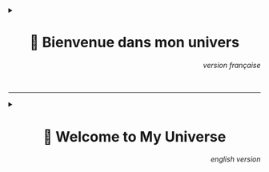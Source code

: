 <details>
<summary>
<h1 align="center"> 👾 Bienvenue dans mon univers </h1>
<h6 align="right"> version française </h6>
</summary>

Je suis Camille-Astrid RODRIGUES, étudiante en master de bioinformatique passionnée par l’analyse de données, les modèles prédictifs… et les références geek ! Venez explorer mes dépôts pour une aventure entre bio-informatique, écologie, génétique et jeux vidéo, le tout avec un soupçon de culture pop.


## 🚀 Projets phares

* **Datamining_Ecological_impacts_of_pet_cats**  
🧠 Prédiction de l’impact écologique des chats domestiques en Australie (chasse de proies, effets bioécologiques). Basé sur des modèles d’apprentissage profond en Python — data science et écologie réunies pour sauver les oiseaux !

* **Annotation_du_genome_de_Lactococcus_lactis**  
🧬 Annotation du génome de *L. lactis* avec GeneMark, ORFfinder… Un projet académique en bioinformatique génomique, version pro et biologique.

* **Algorithmes_de_Graphes_et_Annotation_Fonctionnelle‑Etude_Proteomique_Rattus_norvegicus**  
🔗 Analyse de graphes et exploration de l’ontologie des protéines chez le rat (*Rattus norvegicus*) en Python — machines et biologie en fusion !

* **Motus‑Master**  
🕹️ Jeu Java inspiré du fameux jeu télévisé *Motus*. Défie l’IA ou autre humain pour maîtriser les mots… et ta stratégie linguistique !

* **fr.univ‑tlse3_ADM_project**  
🌱 Étude statistique de l’impact de l’urbanisation sur les oiseaux endémiques de Guadeloupe avec des méthodes multivariées en R. Écologie, stats et code réunis !

>ℹ️ INFO
>Retrouver l'ensemble des projets ci-dessous :
>* [fr.univ-tlse3.Datamining_Ecological_impacts_of_pet_cats](https://github.com/CamilleAstrid/fr.univ-tlse3.Datamining_Ecological_impacts_of_pet_cats)
>* [Annotation_du_genome_de_Lactococcus_lactis](https://github.com/CamilleAstrid/Annotation_du_genome_de_Lactococcus_lactis)
>* [Algorithmes_de_Graphes_et_Annotation_Fonctionnelle-Etude_Proteomique_Rattus_norvegicus](https://github.com/CamilleAstrid/Algorithmes_de_Graphes_et_Annotation_Fonctionnelle-Etude_Proteomique_Rattus_norvegicus)
>* [fr.univ-tlse3.Motus-Master](https://github.com/CamilleAstrid/fr.univ-tlse3.Motus-Master)
>* [fr.univ-tlse3_ADM_project](https://github.com/CamilleAstrid/fr.univ-tlse3_ADM_project)


## 🎛️ Tech & outils utilisés

| Langage / outil        | Usage principal                                 |
|------------------------|-------------------------------------------------|
| Python, R              | Analyse de données, apprentissage automatique   |
| Java                   | Création d'interface                            |
| GeneMark, ORFfinder    | Annotation génomique                            |
| Analyse de graphes     | Ontologie GO, analyse de réseaux biologiques    |
| ImageJ (macros)        | Prétraitements et analyses d'images biologiques |
| NCBI, Uniprot, PDB, ...| Utilisation de divers bases de données          |


## 🌌 Pourquoi ce profil ?

Je crois qu’on peut coder sérieusement sans se prendre trop au sérieux pour autant. Entre scripts pour décrypter le comportement animal et jeux de mots version geek, chacun de mes dépôts est une aventure.


## 💬 Discutons

Curieux·se d’un projet ? Besoin d’un coup de main en bioinfo ? Ou envie de débattre du meilleur sabre laser ?  
Contacte-moi via GitHub discussions ou LinkedIn (profil visible sur la page d’accueil).  


## 🧩 Recrutement — Missions, stages, collaborations

### 🎯 **Je suis actuellement ouverte à** :
- des stages en bioinformatique,
- des projets collaboratifs mêlant biologie, IA, ou visualisation scientifique,
- des initiatives originales où la science rencontre la créativité.

### 📍 Basée à Toulouse, disponible en remote ou hybride.

### 📚 Formations :
* **Master mention Bioinformatique**, parcours Bioinformatique & Biologie des Systèmes, option Modélisation Moléculaire  
    – Université de Toulouse
* **Licence mention Biochimie, Biologie Moléculaire et Microbiologie**, parcours BIOMIP (Mathématiques, Informatique et Physique appliqués à la Biologie), option Statégie d'Etudes Structures/Fonctions des Biomolécules  
    – Université de Toulouse (Université Paul Sabatier - Toulouse III)

### 🛠️ Ce que je peux apporter :
- Une approche rigoureuse et autonome du code
- Une forte capacité d’analyse (et de curiosité 👀)
- Des compétences en Python, R, Java, analyses statistiques, machine learning et plus encore
- Et une bonne dose de bonne humeur (références geek incluses 😎)

### 📬 Pour me contacter :  
→ Via GitHub (issues, discussions)  
→ Sur LinkedIn : [Camille-Astrid RODRIGUES](https://www.linkedin.com/in/camille-astrid-rodrigues-7ba661240)  
→ Par mail : [camilleastrid.cr@gmail.com](mailto:camilleastrid.cr@gmail.com)

### 🛰️ _N’hésitez pas à me lancer une mission – je suis prête à rejoindre la guilde !_

<p align="center"> <strong> Always may the code be with you ! 😉 </strong> </p>

</details>

---

<details>
<summary>
<h1 align="center"> 👾 Welcome to My Universe </h1>
<h6 align="right"> english version </h6>
</summary>

I'm Camille-Astrid RODRIGUES, a bioinformatics master's student passionate about data analysis, predictive modeling… and geek culture ! Feel free to explore my repositories for an adventure at the crossroads of bioinformatics, ecology, genetics, and video games — all with a splash of pop culture.


## 🚀 Featured Projects

* **Datamining_Ecological_impacts_of_pet_cats**  
🧠 Predicting the ecological impact of pet cats in Australia (prey hunting, ecological effects). Built with deep learning models in Python — where data science meets ecology to save the birds !

* **Annotation_du_genome_de_Lactococcus_lactis**  
🧬 Genome annotation of *L. lactis* using GeneMark, ORFfinder… An academic project in genomic bioinformatics, professional and biologically grounded.

* **Algorithmes_de_Graphes_et_Annotation_Fonctionnelle–Etude_Proteomique_Rattus_norvegicus**  
🔗 Graph algorithms and protein ontology exploration in rats (*Rattus norvegicus*) using Python — where machines and biology fuse !

* **Motus-Master**  
🕹️ A Java game inspired by the French TV show *Motus*. Challenge the AI (or a friend) to master words… and linguistic strategy !

* **fr.univ‑tlse3_ADM_project**  
🌱 Statistical analysis of urbanization impact on endemic birds in Guadeloupe, using multivariate methods in R. Ecology, stats, and code united !

>ℹ️ INFO
>Explore all the projects here:
>* [Datamining_Ecological_impacts_of_pet_cats](https://github.com/CamilleAstrid/fr.univ-tlse3.Datamining_Ecological_impacts_of_pet_cats)
>* [Annotation_du_genome_de_Lactococcus_lactis](https://github.com/CamilleAstrid/Annotation_du_genome_de_Lactococcus_lactis)
>* [Graph_algorithms_and_functional_annotation_Rattus](https://github.com/CamilleAstrid/Algorithmes_de_Graphes_et_Annotation_Fonctionnelle-Etude_Proteomique_Rattus_norvegicus)
>* [Motus-Master](https://github.com/CamilleAstrid/fr.univ-tlse3.Motus-Master)
>* [fr.univ-tlse3_ADM_project](https://github.com/CamilleAstrid/fr.univ-tlse3_ADM_project)


## 🎛️ Tools & Technologies

| Language / Tool         | Main Use                                    |
|-------------------------|---------------------------------------------|
| Python, R               | Data analysis, machine learning             |
| Java                    | Interface and game development              |
| GeneMark, ORFfinder     | Genome annotation                           |
| Graph analysis          | GO ontology, biological networks            |
| ImageJ (macros)         | Biological image preprocessing and analysis |
| NCBI, Uniprot, PDB, ... | Use of various biological databases         |


## 🌌 Why This Profile?

I believe you can code seriously without taking yourself too seriously. From decoding animal behavior to pun-laden scripts, each repo is its own little quest.


## 💬 Let’s Chat

Curious about a project ? Need a hand in bioinformatics ? Or want to debate the best lightsaber ?  
Feel free to reach out through GitHub discussions or LinkedIn.


## 🧩 Recruitment — Internships, Missions, Collabs

### 🎯 **I’m currently open to**:
- internships in bioinformatics or related fields,  
- collaborative projects blending biology, AI, or scientific visualization,  
- creative initiatives where science meets storytelling.

### 📍 Based in Toulouse, available for remote or hybrid opportunities.

### 📚 Education:
* **MSC in Bioinformatics**, track: Bioinformatics & Systems Biology, Molecular Modeling option  
    – Université de Toulouse
* **BSC in Biochemistry, Molecular Biology & Microbiology**, BIOMIP track (Math, CS & Physics applied to Biology), Biomolecule Structure/Function option  
    – Université Paul Sabatier - Toulouse III

### 🛠️ What I Bring:
- A rigorous and autonomous coding approach  
- Strong analytical skills (and endless curiosity 👀)  
- Solid experience with Python, R, Java, statistics, machine learning & more  
- And a healthy dose of enthusiasm (geek references included 😎)

### 📬 How to Contact Me:  
→ Through GitHub (issues or discussions)  
→ On LinkedIn: [Camille-Astrid RODRIGUES](https://www.linkedin.com/in/camille-astrid-rodrigues-7ba661240)  
→ Or by email: [camilleastrid.cr@gmail.com](mailto:camilleastrid.cr@gmail.com)

### 🛰️ _Feel free to launch a mission — I’m ready to join the guild !_

<p align="center"> <strong> Always may the code be with you ! 😉 </strong> </p>

</details>
